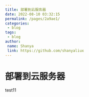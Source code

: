 ```yaml
---
title: 部署到云服务器
date: 2022-08-10 03:32:15
permalink: /pages/2a9ae1/
categories: 
 - blog
tags: 
 - blog
author: 
 name: Shanya
 link: https://github.com/shanyaliux
---
```



# 部署到云服务器

test11